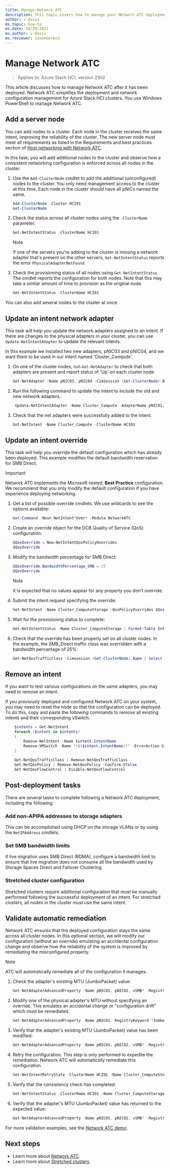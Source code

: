 ```yaml
---
title: Manage Network ATC
description: This topic covers how to manage your Network ATC deployment.
author: v-dasis
ms.topic: how-to
ms.date: 10/29/2021
ms.author: v-dasis
ms.reviewer: JasonGerend
---
```


# Manage Network ATC

> Applies to: Azure Stack HCI, version 21H2

This article discusses how to manage Network ATC after it has been deployed. Network ATC simplifies the deployment and network configuration management for Azure Stack HCI clusters. You use Windows PowerShell to manage Network ATC.

## Add a server node

You can add nodes to a cluster. Each node in the cluster receives the same intent, improving the reliability of the cluster. The new server node must meet all requirements as listed in the Requirements and best practices section of [Host networking with Network ATC](../deploy/network-atc.md).

In this task, you will add additional nodes to the cluster and observe how a consistent networking configuration is enforced across all nodes in the cluster.

1. Use the `Add-ClusterNode` cmdlet to add the additional (unconfigured) nodes to the cluster. You only need management access to the cluster at this time. Each node in the cluster should have all pNICs named the same.

    ```powershell
    Add-ClusterNode -Cluster HCI01
    Get-ClusterNode
    ```

1. Check the status across all cluster nodes using the `-ClusterName` parameter.

    ```powershell
    Get-NetIntentStatus -ClusterName HCI01
    ```

    > [!NOTE]
    > If one of the servers you're adding to the cluster is missing a network adapter that's present on the other servers, `Get-NetIntentStatus` reports the error `PhysicalAdapterNotFound`.

1. Check the provisioning status of all nodes using `Get-NetIntentStatus`. The cmdlet reports the configuration for both nodes. Note that this may take a similar amount of time to provision as the original node.

    ```powershell
    Get-NetIntentStatus -ClusterName HCI01
    ```

You can also add several nodes to the cluster at once.

## Update an intent network adapter

This task will help you update the network adapters assigned to an intent. If there are changes to the physical adapters in your cluster, you can use `Update-NetIntentAdapter` to update the relevant intents. 

In this example we installed two new adapters, pNIC03 and pNIC04, and we want them to be used in our intent named 'Cluster_Compute'.

1. On one of the cluster nodes, run `Get-NetAdapter` to check that both adapters are present and report status of 'Up' on each cluster node. 

    ``` powershell
    Get-NetAdapter -Name pNIC03, pNIC04 -CimSession (Get-ClusterNode).Name | Select Name, PSComputerName
    ```

1. Run the following command to update the intent to include the old and new network adapters. 

    ``` powershell
     Update-NetIntentAdapter -Name Cluster_Compute -AdapterName pNIC01,pNIC02,pNIC03,pNIC04 -ClusterName HCI01
    ```

1. Check that the net adapters were successfully added to the intent.

    ``` powershell
    Get-NetIntent -Name Cluster_Compute -ClusterName HCI01
    ```


## Update an intent override

This task will help you override the default configuration which has already been deployed. This example modifies the default bandwidth reservation for SMB Direct.

> [!IMPORTANT]
> Network ATC implements the Microsoft-tested, **Best Practice** configuration. We recommend that you only modify the default configuration if you have experience deploying networking.


1. Get a list of possible override cmdlets. We use wildcards to see the options available:

    ```powershell
    Get-Command -Noun NetIntent*Over* -Module NetworkATC
    ```

1. Create an override object for the DCB Quality of Service (QoS) configuration:

    ```powershell
    $QosOverride = New-NetIntentQosPolicyOverrides
    $QosOverride
    ```

1. Modify the bandwidth percentage for SMB Direct:

    ```powershell
    $QosOverride.BandwidthPercentage_SMB = 25
    $QosOverride
    ```

    > [!NOTE]
    >It is expected that no values appear for any property you don’t override.

1. Submit the intent request specifying the override:

    ```powershell
    Set-NetIntent -Name Cluster_ComputeStorage -QosPolicyOverrides $QosOverride
    ```

1. Wait for the provisioning status to complete:

    ```powershell
    Get-NetIntentStatus -Name Cluster_ComputeStorage | Format-Table IntentName, Host, ProvisioningStatus, ConfigurationStatus
    ```

1. Check that the override has been properly set on all cluster nodes. In the example, the SMB_Direct traffic class was overridden with a bandwidth percentage of 25%:

    ```powershell
    Get-NetQosTrafficClass -Cimsession (Get-ClusterNode).Name | Select PSComputerName, Name, Priority, Bandwidth
    ```

## Remove an intent

If you want to test various configurations on the same adapters, you may need to remove an intent. 

If you previously deployed and configured Network ATC on your system, you may need to reset the node so that the configuration can be deployed. To do this, copy and paste the following commands to remove all existing intents and their corresponding vSwitch:

```powershell
    $intents = Get-NetIntent
    foreach ($intent in $intents)
    {
        Remove-NetIntent -Name $intent.IntentName
        Remove-VMSwitch -Name "*$($intent.IntentName)*" -ErrorAction SilentlyContinue -Force
    }
    
    Get-NetQosTrafficClass | Remove-NetQosTrafficClass
    Get-NetQosPolicy | Remove-NetQosPolicy -Confirm:$false
    Get-NetQosFlowControl | Disable-NetQosFlowControl
```

## Post-deployment tasks

There are several tasks to complete following a Network ATC deployment, including the following:

### Add non-APIPA addresses to storage adapters

This can be accomplished using DHCP on the storage VLANs or by using the `NetIPAddress` cmdlets.

### Set SMB bandwidth limits

If live migration uses SMB Direct (RDMA), configure a bandwidth limit to ensure that live migration does not consume all the bandwidth used by Storage Spaces Direct and Failover Clustering.

### Stretched cluster configuration

Stretched clusters require additional configuration that must be manually performed following the successful deployment of an intent. For stretched clusters, all nodes in the cluster must use the same intent.

## Validate automatic remediation
Network ATC ensures that the deployed configuration stays the same across all cluster nodes. In this optional section, we will modify our configuration (without an override) emulating an accidental configuration change and observe how the reliability of the system is improved by remediating the misconfigured property.

>[!NOTE]
> ATC will automatically remediate all of the configuration it manages.

1. Check the adapter's existing MTU (JumboPacket) value:

    ```powershell
    Get-NetAdapterAdvancedProperty -Name pNIC01, pNIC02, vSMB* -RegistryKeyword *JumboPacket -Cimsession (Get-ClusterNode).Name
    ```

1. Modify one of the physical adapter's MTU without specifying an override. This emulates an accidental change or "configuration drift" which must be remediated.

    ```powershell
    Set-NetAdapterAdvancedProperty -Name pNIC01 -RegistryKeyword *JumboPacket -RegistryKeyword *JumboPacket -RegistryValue 4088
    ```

1. Verify that the adapter's existing MTU (JumboPacket) value has been modified:

    ```powershell
    Get-NetAdapterAdvancedProperty -Name pNIC01, pNIC02, vSMB* -RegistryKeyword *JumboPacket -Cimsession (Get-ClusterNode).Name
    ```

1. Retry the configuration. This step is only performed to expedite the remediation. Network ATC will automatically remediate this configuration.

    ```powershell
    Set-NetIntentRetryState -ClusterName HCI01 -Name Cluster_ComputeStorage
    ```

1. Verify that the consistency check has completed:

    ```powershell
    Get-NetIntentStatus -ClusterName HCI01 -Name Cluster_ComputeStorage
    ```

1. Verify that the adapter's MTU (JumboPacket) value has returned to the expected value:

    ```powershell
    Get-NetAdapterAdvancedProperty -Name pNIC01, pNIC02, vSMB* -RegistryKeyword *JumboPacket -Cimsession (Get-ClusterNode).Name
    ```

For more validation examples, see the [Network ATC demo](https://youtu.be/Z8UO6EGnh0k).

## Next steps

- Learn more about [Network ATC](../concepts/network-atc-overview.md). 
- Learn more about [Stretched clusters](../concepts/stretched-clusters.md).